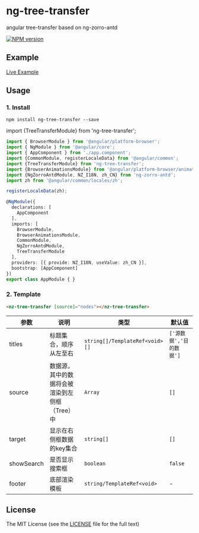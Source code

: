 # ng-tree-transfer

angular tree-transfer based on ng-zorro-antd

[![NPM version](https://img.shields.io/npm/v/ng-tree-transfer.svg)](https://www.npmjs.com/package/ng-tree-transfer)

## Example

[Live Example](https://lzhd.github.io/ng-tree-transfer/)

## Usage

### 1. Install

```
npm install ng-tree-transfer --save
```

import {TreeTransferModule} from 'ng-tree-transfer';

```typescript
import { BrowserModule } from '@angular/platform-browser';
import { NgModule } from '@angular/core';
import { AppComponent } from './app.component';
import {CommonModule, registerLocaleData} from '@angular/common';
import {TreeTransferModule} from 'ng-tree-transfer';
import {BrowserAnimationsModule} from '@angular/platform-browser/animations';
import {NgZorroAntdModule, NZ_I18N, zh_CN} from 'ng-zorro-antd';
import zh from '@angular/common/locales/zh';

registerLocaleData(zh);

@NgModule({
  declarations: [
    AppComponent
  ],
  imports: [
    BrowserModule,
    BrowserAnimationsModule,
    CommonModule,
    NgZorroAntdModule,
    TreeTransferModule
  ],
  providers: [{ provide: NZ_I18N, useValue: zh_CN }],
  bootstrap: [AppComponent]
})
export class AppModule { }
```

### 2. Template

```html
<nz-tree-transfer [source]="nodes"></nz-tree-transfer>
```

| 参数 | 说明 | 类型 | 默认值 |
| --- | --- | --- | --- |
| titles | 标题集合，顺序从左至右 | `string[]/TemplateRef<void>[]` | `['源数据','目的数据']` |
| source | 数据源，其中的数据将会被渲染到左侧框（Tree）中 | `Array` | `[]` |
| target | 显示在右侧框数据的key集合 | `string[]` | `[]` |
| showSearch | 是否显示搜索框 | `boolean` | `false` |
| footer | 底部渲染模板 | `string/TemplateRef<void>` | - |

## License

The MIT License (see the [LICENSE](https://github.com/lzhd/ng-tree-transfer/blob/master/LICENSE) file for the full text)
